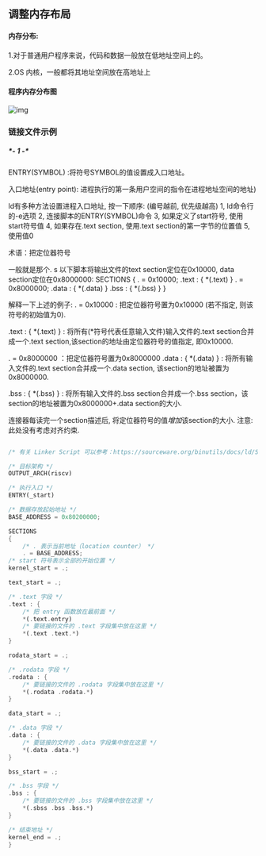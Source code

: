## 调整内存布局

#### 内存分布:

1.对于普通用户程序来说，代码和数据一般放在低地址空间上的。

2.OS 内核，一般都将其地址空间放在高地址上

#### **程序内存分布图**

![img](https://rcore-os.github.io/rCore-Tutorial-deploy/docs/lab-0/pics/typical-layout.png)

### 链接文件示例



##### ***\*- 1 -\****

ENTRY(SYMBOL) :将符号SYMBOL的值设置成入口地址。


入口地址(entry point): 进程执行的第一条用户空间的指令在进程地址空间的地址)

ld有多种方法设置进程入口地址, 按一下顺序: (编号越前, 优先级越高)
1, ld命令行的-e选项
2, 连接脚本的ENTRY(SYMBOL)命令
3, 如果定义了start符号, 使用start符号值
4, 如果存在.text section, 使用.text section的第一字节的位置值
5, 使用值0

 

术语：把定位器符号

一般就是那个. s
以下脚本将输出文件的text section定位在0x10000, data section定位在0x8000000:
SECTIONS
{
. = 0x10000;
.text : { *(.text) }
. = 0x8000000;
.data : { *(.data) }
.bss : { *(.bss) }
}

解释一下上述的例子:
. = 0x10000 : 把定位器符号置为0x10000 (若不指定, 则该符号的初始值为0).

.text : { *(.text) } : 将所有(*符号代表任意输入文件)输入文件的.text section合并成一个.text section,该section的地址由定位器符号的值指定, 即0x10000.

. = 0x8000000 ：把定位器符号置为0x8000000
.data : { *(.data) } : 将所有输入文件的.text section合并成一个.data section, 该section的地址被置为0x8000000.

.bss : { *(.bss) } : 将所有输入文件的.bss section合并成一个.bss section，该section的地址被置为0x8000000+.data section的大小.

连接器每读完一个section描述后, 将定位器符号的值*增加*该section的大小. 注意: 此处没有考虑对齐约束.



```rust

/* 有关 Linker Script 可以参考：https://sourceware.org/binutils/docs/ld/Scripts.html */

/* 目标架构 */
OUTPUT_ARCH(riscv)

/* 执行入口 */
ENTRY(_start)

/* 数据存放起始地址 */
BASE_ADDRESS = 0x80200000;

SECTIONS
{
    /* . 表示当前地址（location counter） */
    . = BASE_ADDRESS;
/* start 符号表示全部的开始位置 */
kernel_start = .;

text_start = .;

/* .text 字段 */
.text : {
    /* 把 entry 函数放在最前面 */
    *(.text.entry)
    /* 要链接的文件的 .text 字段集中放在这里 */
    *(.text .text.*)
}

rodata_start = .;

/* .rodata 字段 */
.rodata : {
    /* 要链接的文件的 .rodata 字段集中放在这里 */
    *(.rodata .rodata.*)
}

data_start = .;

/* .data 字段 */
.data : {
    /* 要链接的文件的 .data 字段集中放在这里 */
    *(.data .data.*)
}

bss_start = .;

/* .bss 字段 */
.bss : {
    /* 要链接的文件的 .bss 字段集中放在这里 */
    *(.sbss .bss .bss.*)
}

/* 结束地址 */
kernel_end = .;
}
```
